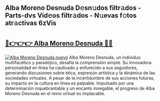 ## Alba Moreno Desnuda D𝚎sn𝚞dos filtr𝚊dos - Parts-dvs Vid𝚎os filtr𝚊dos - N𝚞evas f𝚘tos atr𝚊ctivas 6zVis

# <h2><a href="http://mbdmt2k.tromn.icu/?c=Alba+Moreno+Desnuda">🔗👉👉👉 Alba Moreno Desnuda 🔗🔗</a></h2>

[![Alba Moreno Desnuda nuevo](https://i.imgur.com/pEAQMta.gif)](http://mbdmt2k.tromn.icu/?c=Alba+Moreno+Desnuda)
Alba Moreno Desnuda, un individuo multifacético y paradójico, desafía la comprensión simple. Su innovadora personalidad en línea ha cautivado y enfurecido a sus seguidores, generando discusiones sobre ética, expresión artística y la dinámica de las sociedades virtuales. A pesar de la incertidumbre de sus acciones futuras, su impacto en la cultura en línea es palpable. Impulsado por una determinación inquebrantable y un encanto innegable, el progreso de Alba Moreno Desnuda en el reino virtual es implacable.
